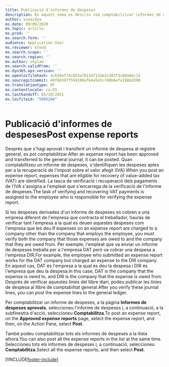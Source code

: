 ```yaml
---
title: Publicació d'informes de despeses
description: En aquest tema es descriu com comptabilitzar informes de despeses.
author: suvaidya
ms.date: 09/09/2020
ms.topic: article
ms.prod: ''
ms.search.form: ''
audience: Application User
ms.reviewer: kfend
ms.search.scope: ''
ms.search.region: ''
ms.author: shylaw
ms.search.validFrom: ''
ms.dyn365.ops.version: ''
ms.openlocfilehash: acb26ef74c653a70134f13ab3c382f3c80a8ec14
ms.sourcegitcommit: 40f68387f594180af64a5e5c748b6efa188bd300
ms.translationtype: HT
ms.contentlocale: ca-ES
ms.lasthandoff: 05/10/2021
ms.locfileid: "5995204"
---
```

# <a name="post-expense-reports"></a><span data-ttu-id="401a7-103">Publicació d'informes de despeses</span><span class="sxs-lookup"><span data-stu-id="401a7-103">Post expense reports</span></span>

<span data-ttu-id="401a7-104">Després que s'hagi aprovat i transferit un informe de despesa al registre general, es pot comptabilitzar.</span><span class="sxs-lookup"><span data-stu-id="401a7-104">After an expense report has been approved and transferred to the general journal, it can be posted.</span></span> <span data-ttu-id="401a7-105">Quan comptabilitzeu un informe de despeses, s'identifiquen les despeses aptes per a la recuperació de l'impost sobre el valor afegit (IVA).</span><span class="sxs-lookup"><span data-stu-id="401a7-105">When you post an expense report, expenses that are eligible for recovery of value-added tax (VAT) are identified.</span></span> <span data-ttu-id="401a7-106">La tasca de verificació i recuperació dels pagaments de l'IVA s'assigna a l'empleat que s'encarrega de la verificació de l'informe de despeses.</span><span class="sxs-lookup"><span data-stu-id="401a7-106">The task of verifying and recovering VAT payments is assigned to the employee who is responsible for verifying the expense report.</span></span>

<span data-ttu-id="401a7-107">Si les despeses derivades d'un informe de despeses es cobren a una empresa diferent de l'empresa que contracta el treballador, hauràs de verificar tant l'empresa a la qual es deuen aquestes despeses com l'empresa que les deu.</span><span class="sxs-lookup"><span data-stu-id="401a7-107">If expenses on an expense report are charged to a company other than the company that employs the employee, you must verify both the company that those expenses are owed to and the company that they are owed from.</span></span> <span data-ttu-id="401a7-108">Per exemple, l'empleat que va enviar un informe de despeses treballa per a l'empresa DAT però va cobrar una despesa a l'empresa DIR.</span><span class="sxs-lookup"><span data-stu-id="401a7-108">For example, the employee who submitted an expense report works for the DAT company but charged an expense to the DIR company.</span></span> <span data-ttu-id="401a7-109">En aquest cas, DAT és l'empresa a la qual es deu la despesa i DIR és l'empresa que deu la despesa.</span><span class="sxs-lookup"><span data-stu-id="401a7-109">In this case, DAT is the company that the expense is owed to, and DIR is the company that the expense is owed from.</span></span> <span data-ttu-id="401a7-110">Després de verificar aquestes línies del llibre diari, podeu publicar les línies de despesa al llibre de comptabilitat general.</span><span class="sxs-lookup"><span data-stu-id="401a7-110">After you verify these journal lines, you can post the expense lines to the general ledger.</span></span>

<span data-ttu-id="401a7-111">Per comptabilitzar un informe de despeses, a la pàgina **Informes de despeses aprovats**, seleccioneu l'informe de despeses i, a continuació, a la subfinestra d'acció, seleccioneu **Comptabilitza**.</span><span class="sxs-lookup"><span data-stu-id="401a7-111">To post an expense report, on the **Approved expense reports** page, select the expense report, and then, on the Action Pane, select **Post**.</span></span>

<span data-ttu-id="401a7-112">També podeu comptabilitzar tots els informes de despeses a la llista alhora.</span><span class="sxs-lookup"><span data-stu-id="401a7-112">You can also post all the expense reports in the list at the same time.</span></span> <span data-ttu-id="401a7-113">Seleccioneu tots els informes de despeses i, a continuació, seleccioneu **Comptabilitza**.</span><span class="sxs-lookup"><span data-stu-id="401a7-113">Select all the expense reports, and then select **Post**.</span></span>


[!INCLUDE[footer-include](../includes/footer-banner.md)]